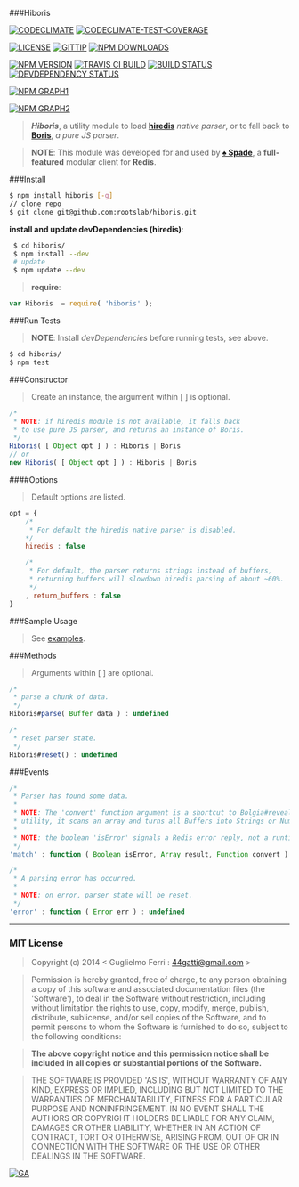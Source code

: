 ###Hiboris

[![CODECLIMATE](http://img.shields.io/codeclimate/github/rootslab/hiboris.svg?style=flat)](https://codeclimate.com/github/rootslab/hiboris)
[![CODECLIMATE-TEST-COVERAGE](http://img.shields.io/codeclimate/coverage/github/rootslab/hiboris.svg?style=flat)](https://codeclimate.com/github/rootslab/hiboris)

[![LICENSE](http://img.shields.io/badge/license-MIT-blue.svg?style=flat)](https://github.com/rootslab/hiboris#mit-license)
[![GITTIP](http://img.shields.io/gittip/rootslab.svg?style=flat)](https://www.gittip.com/rootslab/)
[![NPM DOWNLOADS](http://img.shields.io/npm/dm/hiboris.svg?style=flat)](http://npm-stat.com/charts.html?package=hiboris)

[![NPM VERSION](http://img.shields.io/npm/v/hiboris.svg?style=flat)](https://www.npmjs.org/package/hiboris)
[![TRAVIS CI BUILD](http://img.shields.io/travis/rootslab/hiboris.svg?style=flat)](http://travis-ci.org/rootslab/hiboris)
[![BUILD STATUS](http://img.shields.io/david/rootslab/hiboris.svg?style=flat)](https://david-dm.org/rootslab/hiboris)
[![DEVDEPENDENCY STATUS](http://img.shields.io/david/dev/rootslab/hiboris.svg?style=flat)](https://david-dm.org/rootslab/hiboris#info=devDependencies)

[![NPM GRAPH1](https://nodei.co/npm-dl/hiboris.png)](https://nodei.co/npm/hiboris/)

[![NPM GRAPH2](https://nodei.co/npm/hiboris.png?downloads=true&downloadRank=true&stars=true)](https://nodei.co/npm/hiboris/)

> **_Hiboris_**, a utility module to load __[hiredis](https://github.com/redis/hiredis-node)__ _native parser_, or to fall back to __[Boris](https://github.com/rootslab/boris)__, _a pure JS parser_.

> __NOTE__: This module was developed for and used by __[♠ Spade](https://github.com/rootslab/spade)__, a __full-featured__ modular client for __Redis__.

###Install

```bash
$ npm install hiboris [-g]
// clone repo
$ git clone git@github.com:rootslab/hiboris.git
```
__install and update devDependencies (hiredis)__:

```bash
 $ cd hiboris/
 $ npm install --dev
 # update
 $ npm update --dev
```
> __require__:

```javascript
var Hiboris  = require( 'hiboris' );
```

###Run Tests

> __NOTE__: Install _devDependencies_ before running tests, see above.

```bash
$ cd hiboris/
$ npm test
```

###Constructor

> Create an instance, the argument within [ ] is optional.

```javascript
/*
 * NOTE: if hiredis module is not available, it falls back
 * to use pure JS parser, and returns an instance of Boris.
 */
Hiboris( [ Object opt ] ) : Hiboris | Boris
// or
new Hiboris( [ Object opt ] ) : Hiboris | Boris
```
####Options

> Default options are listed.

```javascript
opt = {
    /*
     * For default the hiredis native parser is disabled.
    */
    hiredis : false

    /*
     * For default, the parser returns strings instead of buffers,
     * returning buffers will slowdown hiredis parsing of about ~60%. 
     */
    , return_buffers : false
}
```

###Sample Usage

> See [examples](example/).

###Methods

> Arguments within [ ] are optional.

```javascript
/*
 * parse a chunk of data.
 */
Hiboris#parse( Buffer data ) : undefined

/*
 * reset parser state.
 */
Hiboris#reset() : undefined

```

###Events

```javascript
/*
 * Parser has found some data.
 * 
 * NOTE: The 'convert' function argument is a shortcut to Bolgia#reveal
 * utility, it scans an array and turns all Buffers into Strings or Numbers.
 *
 * NOTE: the boolean 'isError' signals a Redis error reply, not a runtime Error.
 */
'match' : function ( Boolean isError, Array result, Function convert ) : undefined

/*
 * A parsing error has occurred.
 *
 * NOTE: on error, parser state will be reset.
 */
'error' : function ( Error err ) : undefined
```

------------------------------------------------------------------------


### MIT License

> Copyright (c) 2014 &lt; Guglielmo Ferri : 44gatti@gmail.com &gt;

> Permission is hereby granted, free of charge, to any person obtaining
> a copy of this software and associated documentation files (the
> 'Software'), to deal in the Software without restriction, including
> without limitation the rights to use, copy, modify, merge, publish,
> distribute, sublicense, and/or sell copies of the Software, and to
> permit persons to whom the Software is furnished to do so, subject to
> the following conditions:

> __The above copyright notice and this permission notice shall be
> included in all copies or substantial portions of the Software.__

> THE SOFTWARE IS PROVIDED 'AS IS', WITHOUT WARRANTY OF ANY KIND,
> EXPRESS OR IMPLIED, INCLUDING BUT NOT LIMITED TO THE WARRANTIES OF
> MERCHANTABILITY, FITNESS FOR A PARTICULAR PURPOSE AND NONINFRINGEMENT.
> IN NO EVENT SHALL THE AUTHORS OR COPYRIGHT HOLDERS BE LIABLE FOR ANY
> CLAIM, DAMAGES OR OTHER LIABILITY, WHETHER IN AN ACTION OF CONTRACT,
> TORT OR OTHERWISE, ARISING FROM, OUT OF OR IN CONNECTION WITH THE
> SOFTWARE OR THE USE OR OTHER DEALINGS IN THE SOFTWARE.

[![GA](https://ga-beacon.appspot.com/UA-53998692-1/hiboris/Readme?pixel)](https://github.com/igrigorik/ga-beacon)